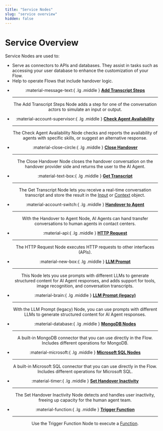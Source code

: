 ```yaml
---
title: "Service Nodes" 
slug: "service overview" 
hidden: false 
---
```


# Service Overview

Service Nodes are used to:

- Serve as connectors to APIs and databases. They assist in tasks such as accessing your user database to enhance the customization of your Flow.
- Help to operate Flows that include handover logic.

<div class="grid cards" style="text-align: center;" markdown>

-   :material-message-text:{ .lg .middle } __[Add Transcript Steps](add-transcript-steps.md)__

    ---

    The Add Transcript Steps Node adds a step for one of the conversation actors to simulate an input or output.

-   :material-account-supervisor:{ .lg .middle } __[Check Agent Availability](check-agent-availability.md)__

    ---

    The Check Agent Availability Node checks and reports the availability of agents with specific skills, or suggest an alternative response.

-   :material-close-circle:{ .lg .middle } __[Close Handover](close-handover.md)__

    ---

    The Close Handover Node closes the handover conversation on the handover provider side and returns the user to the AI Agent.

-   :material-text-box:{ .lg .middle } __[Get Transcript](get-transcript.md)__

    ---

    The Get Transcript Node lets you receive a real-time conversation transcript and store the result in the [Input](../../ai-agent-memory/input.md) or [Context](../../ai-agent-memory/context.md) object.

-   :material-account-switch:{ .lg .middle } __[Handover to Agent](handover-to-agent.md)__

    ---

    With the Handover to Agent Node, AI Agents can hand transfer conversations to human agents in contact centers.

-   :material-api:{ .lg .middle } __[HTTP Request](http-request.md)__

    ---

    The HTTP Request Node executes HTTP requests to other interfaces (APIs).

-   :material-new-box:{ .lg .middle } __[LLM Prompt](llm-prompt.md)__

    ---

    This Node lets you use prompts with different LLMs to generate structured content for AI Agent responses, and adds support for tools, image recognition, and conversation transcripts.

-   :material-brain:{ .lg .middle } __[LLM Prompt (legacy)](llm-prompt-legacy.md)__

    ---

    With the LLM Prompt (legacy) Node, you can use prompts with different LLMs to generate structured content for AI Agent responses.

-   :material-database:{ .lg .middle } __[MongoDB Nodes](mongo-db.md)__

    ---

    A built-in MongoDB connector that you can use directly in the Flow. Includes different operations for MongoDB.

-   :material-microsoft:{ .lg .middle } __[Microsoft SQL Nodes](ms-sql.md)__

    ---

    A built-in Microsoft SQL connector that you can use directly in the Flow. Includes different operations for Microsoft SQL.

-   :material-timer:{ .lg .middle } __[Set Handover Inactivity](set-handover-inactivity.md)__

    ---

    The Set Handover Inactivity Node detects and handles user inactivity, freeing up capacity for the human agent team.

-   :material-function:{ .lg .middle } __[Trigger Function](trigger-function.md)__

    ---

    Use the Trigger Function Node to execute a [Function](../../../build/functions.md).

</div>
